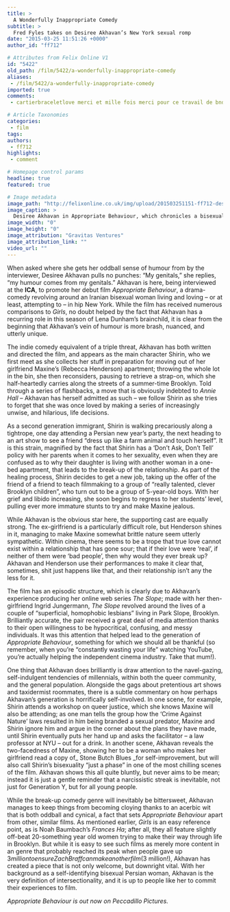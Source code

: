 ```yaml
---
title: >
  A Wonderfully Inappropriate Comedy
subtitle: >
  Fred Fyles takes on Desiree Akhavan’s New York sexual romp
date: "2015-03-25 11:51:26 +0000"
author_id: "ff712"

# Attributes from Felix Online V1
id: "5422"
old_path: /film/5422/a-wonderfully-inappropriate-comedy
aliases:
 - /film/5422/a-wonderfully-inappropriate-comedy
imported: true
comments:
 - cartierbraceletlove merci et mille fois merci pour ce travail de bndictin  vous nous apportez le souffle de la voix humaine Vous ouvrez les portes de lesprit et de l imagination pour ceux qui ne peuvent plus lire avec leurs yeux de chaire cartier anelli donna imitazione urlhttpwwwmercibassocostonetcategorygioiellicartierfalsocartier anelli donna imitazioneurlIm wondering the key reason why dont i stumbled onto this excellent website sooner Right now many of the mysteries that also set it up the answer just isnt to turn into thus straight forward A little something astonishing Bookmardet cartier leve bracelet fake urlhttpwwwthislovebanglecncartier leve bracelet fakeurlPretty This was a really wonderful article Thank you for supplying this informationHermes Birkin PrezzoHermes OutletBorse Hermes OutletHermes Outlet ItaliaHermes Handbags OutletHermes Outlet StoreHermes Birkin OutletHermes Kelly OutletHermes Outlet OnlineCheap Hermes BagsReplica Hermes Bag

# Article Taxonomies
categories:
 - film
tags:
authors:
 - ff712
highlights:
 - comment

# Homepage control params
headline: true
featured: true

# Image metadata
image_path: "http://felixonline.co.uk/img/upload/201503251151-ff712-desiree-in-approriate-behaviour-credit-gravitas-ventures.jpeg"
image_caption: >
  Desiree Akhavan in Appropriate Behaviour, which chronicles a bisexual Iranian woman’s life in Brooklyn
image_width: "0"
image_height: "0"
image_attribution: "Gravitas Ventures"
image_attribution_link: ""
video_url: ""
---
```


When asked where she gets her oddball sense of humour from by the interviewer, Desiree Akhavan pulls no punches: “My genitals,” she replies, “my humour comes from my genitals.” Akhavan is here, being interviewed at the __ICA__, to promote her debut film _Appropriate Behaviour_, a drama-comedy revolving around an Iranian bisexual woman living and loving – or at least, attempting to – in hip New York. While the film has received numerous comparisons to _Girls_, no doubt helped by the fact that Akhavan has a recurring role in this season of Lena Dunham’s brainchild, it is clear from the beginning that Akhavan’s vein of humour is more brash, nuanced, and utterly unique.

The indie comedy equivalent of a triple threat, Akhavan has both written and directed the film, and appears as the main character Shirin, who we first meet as she collects her stuff in preparation for moving out of her girlfriend Maxine’s (Rebecca Henderson) apartment; throwing the whole lot in the bin, she then reconsiders, pausing to retrieve a strap-on, which she half-heartedly carries along the streets of a summer-time Brooklyn. Told through a series of flashbacks, a move that is obviously indebted to _Annie Hall_ – Akhavan has herself admitted as such – we follow Shirin as she tries to forget that she was once loved by making a series of increasingly unwise, and hilarious, life decisions.

As a second generation immigrant, Shirin is walking precariously along a tightrope, one day attending a Persian new year’s party, the next heading to an art show to see a friend “dress up like a farm animal and touch herself”. It is this strain, magnified by the fact that Shirin has a ‘Don’t Ask, Don’t Tell’ policy with her parents when it comes to her sexuality, even when they are confused as to why their daughter is living with another woman in a one-bed apartment, that leads to the break-up of the relationship. As part of the healing process, Shirin decides to get a new job, taking up the offer of the friend of a friend to teach filmmaking to a group of “really talented, clever Brooklyn children”, who turn out to be a group of 5-year-old boys. With her grief and libido increasing, she soon begins to regress to her students’ level, pulling ever more immature stunts to try and make Maxine jealous.

While Akhavan is the obvious star here, the supporting cast are equally strong. The ex-girlfriend is a particularly difficult role, but Henderson shines in it, managing to make Maxine somewhat brittle nature seem utterly sympathetic. Within cinema, there seems to be a trope that true love cannot exist within a relationship that has gone sour; that if their love were ‘real’, if neither of them were ‘bad people’, then why would they ever break up? Akhavan and Henderson use their performances to make it clear that, sometimes, shit just happens like that, and their relationship isn’t any the less for it.

The film has an episodic structure, which is clearly due to Akhavan’s experience producing her online web series _The Slope_; made with her then-girlfriend Ingrid Jungermann, _The Slope_ revolved around the lives of a couple of “superficial, homophobic lesbians” living in Park Slope, Brooklyn. Brilliantly accurate, the pair received a great deal of media attention thanks to their open willingness to be hypocritical, confusing, and messy individuals. It was this attention that helped lead to the generation of _Appropriate Behaviour_, something for which we should all be thankful (so remember, when you’re “constantly wasting your life” watching YouTube, you’re actually helping the independent cinema industry. Take that mum!).

One thing that Akhavan does brilliantly is draw attention to the navel-gazing, self-indulgent tendencies of millennials, within both the queer community, and the general population. Alongside the gags about pretentious art shows and taxidermist roommates, there is a subtle commentary on how perhaps Akhavan’s generation is horrifically self-involved. In one scene, for example, Shirin attends a workshop on queer justice, which she knows Maxine will also be attending; as one man tells the group how the ‘Crime Against Nature’ laws resulted in him being branded a sexual predator, Maxine and Shirin ignore him and argue in the corner about the plans they have made, until Shirin eventually puts her hand up and asks the facilitator – a law professor at NYU – out for a drink. In another scene, Akhavan reveals the two-facedness of Maxine, showing her to be a woman who makes her girlfriend read a copy of_ Stone Butch Blues _for self-improvement, but will also call Shirin’s bisexuality “just a phase” in one of the most chilling scenes of the film. Akhavan shows this all quite bluntly, but never aims to be mean; instead it is just a gentle reminder that a narcissistic streak is inevitable, not just for Generation Y, but for all young people.

While the break-up comedy genre will inevitably be bittersweet, Akhavan manages to keep things from becoming cloying thanks to an acerbic wit that is both oddball and cynical, a fact that sets _Appropriate Behaviour_ apart from other, similar films. As mentioned earlier, _Girls_ is an easy reference point, as is Noah Baumbach’s _Frances Ha_; after all, they all feature slightly off-beat 20-something year old women trying to make their way through life in Brooklyn. But while it is easy to see such films as merely more content in an genre that probably reached its peak when people gave up $3 million to ensure Zach Braff can make another film ($3 million!), Akhavan has created a piece that is not only welcome, but downright vital. With her background as a self-identifying bisexual Persian woman, Akhavan is the very definition of intersectionality, and it is up to people like her to commit their experiences to film.

_Appropriate Behaviour is out now on Peccadillo Pictures._
